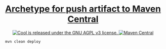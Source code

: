 <h1 align="center">
  <a href="https://github.com/consiglionazionaledellericerche/archetype">
    Archetype for push artifact to Maven Central
  </a>
</h1>
<p align="center">
  <a href="https://github.com/consiglionazionaledellericerche/cool/blob/master/LICENSE">
    <img src="https://img.shields.io/badge/License-AGPL%20v3-blue.svg" alt="Cool is released under the GNU AGPL v3 license." />
  </a>
  <a href="https://mvnrepository.com/artifact/it.cnr.si/archetype-quickstart">
    <img alt="Maven Central" src="https://img.shields.io/maven-central/v/it.cnr.si/archetype.svg?style=flat" alt="Current version on maven central.">
  </a>
</p>

```bash
mvn clean deploy
```
